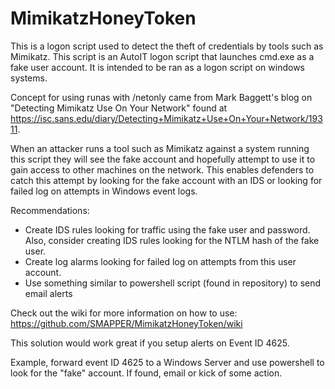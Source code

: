 # MimikatzHoneyToken
This is a logon script used to detect the theft of credentials by tools such as Mimikatz.  This script is an AutoIT logon script that launches cmd.exe as a fake user account.  It is intended to be ran as a logon script on windows systems.

Concept for using runas with /netonly came from Mark Baggett's blog on "Detecting Mimikatz Use On Your Network" found at https://isc.sans.edu/diary/Detecting+Mimikatz+Use+On+Your+Network/19311.

When an attacker runs a tool such as Mimikatz against a system running this script they will see the fake account and hopefully attempt to use it to gain access to other machines on the network.  This enables defenders to catch this attempt by looking for the fake account with an IDS or looking for failed log on attempts in Windows event logs.

Recommendations:

- Create IDS rules looking for traffic using the fake user and password.  Also, consider creating IDS rules looking for the NTLM hash of the fake user.
- Create log alarms looking for failed log on attempts from this user account.
- Use something similar to powershell script (found in repository) to send email alerts

Check out the wiki for more information on how to use: https://github.com/SMAPPER/MimikatzHoneyToken/wiki

This solution would work great if you setup alerts on Event ID 4625.  

Example, forward event ID 4625 to a Windows Server and use powershell to look for the "fake" account.  If found, email or kick of some action.
